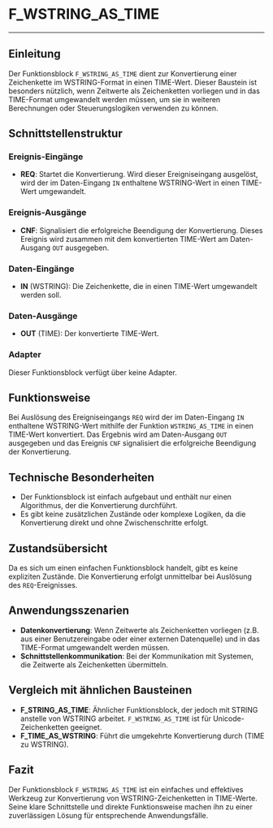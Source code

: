 # F_WSTRING_AS_TIME

* * * * * * * * * *
## Einleitung
Der Funktionsblock `F_WSTRING_AS_TIME` dient zur Konvertierung einer Zeichenkette im WSTRING-Format in einen TIME-Wert. Dieser Baustein ist besonders nützlich, wenn Zeitwerte als Zeichenketten vorliegen und in das TIME-Format umgewandelt werden müssen, um sie in weiteren Berechnungen oder Steuerungslogiken verwenden zu können.

## Schnittstellenstruktur
### **Ereignis-Eingänge**
- **REQ**: Startet die Konvertierung. Wird dieser Ereigniseingang ausgelöst, wird der im Daten-Eingang `IN` enthaltene WSTRING-Wert in einen TIME-Wert umgewandelt.

### **Ereignis-Ausgänge**
- **CNF**: Signalisiert die erfolgreiche Beendigung der Konvertierung. Dieses Ereignis wird zusammen mit dem konvertierten TIME-Wert am Daten-Ausgang `OUT` ausgegeben.

### **Daten-Eingänge**
- **IN** (WSTRING): Die Zeichenkette, die in einen TIME-Wert umgewandelt werden soll.

### **Daten-Ausgänge**
- **OUT** (TIME): Der konvertierte TIME-Wert.

### **Adapter**
Dieser Funktionsblock verfügt über keine Adapter.

## Funktionsweise
Bei Auslösung des Ereigniseingangs `REQ` wird der im Daten-Eingang `IN` enthaltene WSTRING-Wert mithilfe der Funktion `WSTRING_AS_TIME` in einen TIME-Wert konvertiert. Das Ergebnis wird am Daten-Ausgang `OUT` ausgegeben und das Ereignis `CNF` signalisiert die erfolgreiche Beendigung der Konvertierung.

## Technische Besonderheiten
- Der Funktionsblock ist einfach aufgebaut und enthält nur einen Algorithmus, der die Konvertierung durchführt.
- Es gibt keine zusätzlichen Zustände oder komplexe Logiken, da die Konvertierung direkt und ohne Zwischenschritte erfolgt.

## Zustandsübersicht
Da es sich um einen einfachen Funktionsblock handelt, gibt es keine expliziten Zustände. Die Konvertierung erfolgt unmittelbar bei Auslösung des `REQ`-Ereignisses.

## Anwendungsszenarien
- **Datenkonvertierung**: Wenn Zeitwerte als Zeichenketten vorliegen (z.B. aus einer Benutzereingabe oder einer externen Datenquelle) und in das TIME-Format umgewandelt werden müssen.
- **Schnittstellenkommunikation**: Bei der Kommunikation mit Systemen, die Zeitwerte als Zeichenketten übermitteln.

## Vergleich mit ähnlichen Bausteinen
- **F_STRING_AS_TIME**: Ähnlicher Funktionsblock, der jedoch mit STRING anstelle von WSTRING arbeitet. `F_WSTRING_AS_TIME` ist für Unicode-Zeichenketten geeignet.
- **F_TIME_AS_WSTRING**: Führt die umgekehrte Konvertierung durch (TIME zu WSTRING).

## Fazit
Der Funktionsblock `F_WSTRING_AS_TIME` ist ein einfaches und effektives Werkzeug zur Konvertierung von WSTRING-Zeichenketten in TIME-Werte. Seine klare Schnittstelle und direkte Funktionsweise machen ihn zu einer zuverlässigen Lösung für entsprechende Anwendungsfälle.